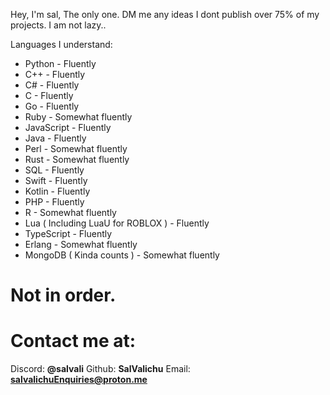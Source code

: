 Hey, I'm sal, The only one.
DM me any ideas
I dont publish over 75% of my projects. I am not lazy..

Languages I understand:
- Python - Fluently
- C++ - Fluently
- C# - Fluently
- C - Fluently
- Go - Fluently
- Ruby - Somewhat fluently
- JavaScript - Fluently
- Java - Fluently
- Perl - Somewhat fluently
- Rust - Somewhat fluently
- SQL - Fluently
- Swift - Fluently
- Kotlin - Fluently
- PHP - Fluently
- R - Somewhat fluently
- Lua ( Including LuaU for ROBLOX ) - Fluently
- TypeScript - Fluently
- Erlang - Somewhat fluently
- MongoDB ( Kinda counts ) - Somewhat fluently
# Not in order.

# Contact me at:
Discord: **@salvali**
Github: **SalValichu**
Email: **salvalichuEnquiries@proton.me**
